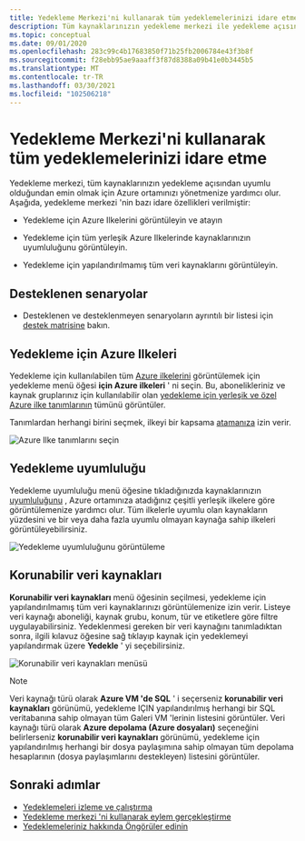 ```yaml
---
title: Yedekleme Merkezi'ni kullanarak tüm yedeklemelerinizi idare etme
description: Tüm kaynaklarınızın yedekleme merkezi ile yedekleme açısından uyumlu olduğundan emin olmak için Azure ortamınızı nasıl yöneteceğinizi öğrenin.
ms.topic: conceptual
ms.date: 09/01/2020
ms.openlocfilehash: 283c99c4b17683850f71b25fb2006784e43f3b8f
ms.sourcegitcommit: f28ebb95ae9aaaff3f87d8388a09b41e0b3445b5
ms.translationtype: MT
ms.contentlocale: tr-TR
ms.lasthandoff: 03/30/2021
ms.locfileid: "102506218"
---
```

# <a name="govern-your-backup-estate-using-backup-center"></a>Yedekleme Merkezi'ni kullanarak tüm yedeklemelerinizi idare etme

Yedekleme merkezi, tüm kaynaklarınızın yedekleme açısından uyumlu olduğundan emin olmak için Azure ortamınızı yönetmenize yardımcı olur. Aşağıda, yedekleme merkezi 'nin bazı idare özellikleri verilmiştir:

* Yedekleme için Azure Ilkelerini görüntüleyin ve atayın

* Yedekleme için tüm yerleşik Azure Ilkelerinde kaynaklarınızın uyumluluğunu görüntüleyin.

* Yedekleme için yapılandırılmamış tüm veri kaynaklarını görüntüleyin.

## <a name="supported-scenarios"></a>Desteklenen senaryolar

* Desteklenen ve desteklenmeyen senaryoların ayrıntılı bir listesi için [destek matrisine](backup-center-support-matrix.md) bakın.

## <a name="azure-policies-for-backup"></a>Yedekleme için Azure Ilkeleri

Yedekleme için kullanılabilen tüm [Azure ilkelerini](../governance/policy/overview.md) görüntülemek için yedekleme menü öğesi **için Azure ilkeleri** ' ni seçin. Bu, abonelikleriniz ve kaynak gruplarınız için kullanılabilir olan [yedekleme için yerleşik ve özel Azure ilke tanımlarının](policy-reference.md) tümünü görüntüler.

Tanımlardan herhangi birini seçmek, ilkeyi bir kapsama [atamanıza](../governance/policy/tutorials/create-and-manage.md#assign-a-policy) izin verir.

![Azure Ilke tanımlarını seçin](./media/backup-center-govern-environment/azure-policy-definitions.png)

## <a name="backup-compliance"></a>Yedekleme uyumluluğu

Yedekleme uyumluluğu menü öğesine tıkladığınızda kaynaklarınızın [uyumluluğunu](../governance/policy/how-to/get-compliance-data.md) , Azure ortamınıza atadığınız çeşitli yerleşik ilkelere göre görüntülemenize yardımcı olur. Tüm ilkelerle uyumlu olan kaynakların yüzdesini ve bir veya daha fazla uyumlu olmayan kaynağa sahip ilkeleri görüntüleyebilirsiniz.

![Yedekleme uyumluluğunu görüntüleme](./media/backup-center-govern-environment/azure-policy-compliance.png)

## <a name="protectable-datasources"></a>Korunabilir veri kaynakları

**Korunabilir veri kaynakları** menü öğesinin seçilmesi, yedekleme için yapılandırılmamış tüm veri kaynaklarınızı görüntülemenize izin verir. Listeye veri kaynağı aboneliği, kaynak grubu, konum, tür ve etiketlere göre filtre uygulayabilirsiniz. Yedeklenmesi gereken bir veri kaynağını tanımladıktan sonra, ilgili kılavuz öğesine sağ tıklayıp kaynak için yedeklemeyi yapılandırmak üzere **Yedekle** ' yi seçebilirsiniz.

![Korunabilir veri kaynakları menüsü](./media/backup-center-govern-environment/protectable-datasources.png)

> [!NOTE]
> Veri kaynağı türü olarak **Azure VM 'de SQL** ' i seçerseniz **korunabilir veri kaynakları** görünümü, yedekleme IÇIN yapılandırılmış herhangi bir SQL veritabanına sahip olmayan tüm Galeri VM 'lerinin listesini görüntüler.
> Veri kaynağı türü olarak **Azure depolama (Azure dosyaları)** seçeneğini belirlerseniz **korunabilir veri kaynakları** görünümü, yedekleme için yapılandırılmış herhangi bir dosya paylaşımına sahip olmayan tüm depolama hesaplarının (dosya paylaşımlarını destekleyen) listesini görüntüler.


## <a name="next-steps"></a>Sonraki adımlar

* [Yedeklemeleri izleme ve çalıştırma](backup-center-monitor-operate.md)
* [Yedekleme merkezi 'ni kullanarak eylem gerçekleştirme](backup-center-actions.md)
* [Yedeklemeleriniz hakkında Öngörüler edinin](backup-center-obtain-insights.md)